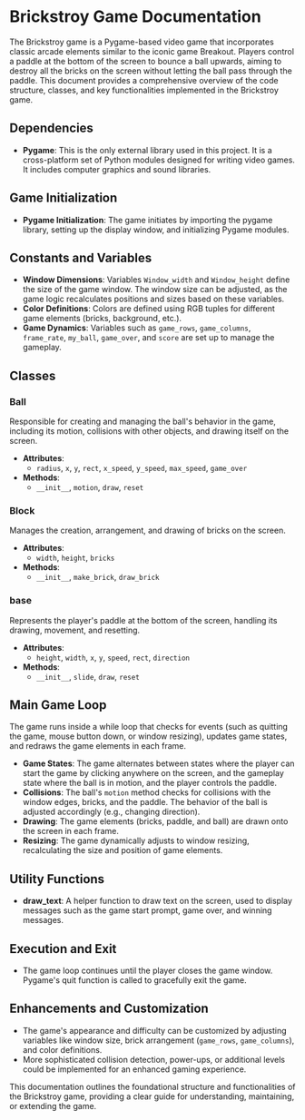 # Brickstroy Game Documentation

The Brickstroy game is a Pygame-based video game that incorporates classic arcade elements similar to the iconic game Breakout. Players control a paddle at the bottom of the screen to bounce a ball upwards, aiming to destroy all the bricks on the screen without letting the ball pass through the paddle. This document provides a comprehensive overview of the code structure, classes, and key functionalities implemented in the Brickstroy game.

## Dependencies

- **Pygame**: This is the only external library used in this project. It is a cross-platform set of Python modules designed for writing video games. It includes computer graphics and sound libraries.

## Game Initialization

- **Pygame Initialization**: The game initiates by importing the pygame library, setting up the display window, and initializing Pygame modules.

## Constants and Variables

- **Window Dimensions**: Variables `Window_width` and `Window_height` define the size of the game window. The window size can be adjusted, as the game logic recalculates positions and sizes based on these variables.
- **Color Definitions**: Colors are defined using RGB tuples for different game elements (bricks, background, etc.).
- **Game Dynamics**: Variables such as `game_rows`, `game_columns`, `frame_rate`, `my_ball`, `game_over`, and `score` are set up to manage the gameplay.

## Classes

### Ball

Responsible for creating and managing the ball's behavior in the game, including its motion, collisions with other objects, and drawing itself on the screen.

- **Attributes**:
  - `radius`, `x`, `y`, `rect`, `x_speed`, `y_speed`, `max_speed`, `game_over`
- **Methods**:
  - `__init__`, `motion`, `draw`, `reset`

### Block

Manages the creation, arrangement, and drawing of bricks on the screen.

- **Attributes**:
  - `width`, `height`, `bricks`
- **Methods**:
  - `__init__`, `make_brick`, `draw_brick`

### base

Represents the player's paddle at the bottom of the screen, handling its drawing, movement, and resetting.

- **Attributes**:
  - `height`, `width`, `x`, `y`, `speed`, `rect`, `direction`
- **Methods**:
  - `__init__`, `slide`, `draw`, `reset`

## Main Game Loop

The game runs inside a while loop that checks for events (such as quitting the game, mouse button down, or window resizing), updates game states, and redraws the game elements in each frame.

- **Game States**: The game alternates between states where the player can start the game by clicking anywhere on the screen, and the gameplay state where the ball is in motion, and the player controls the paddle.
- **Collisions**: The ball's `motion` method checks for collisions with the window edges, bricks, and the paddle. The behavior of the ball is adjusted accordingly (e.g., changing direction).
- **Drawing**: The game elements (bricks, paddle, and ball) are drawn onto the screen in each frame.
- **Resizing**: The game dynamically adjusts to window resizing, recalculating the size and position of game elements.

## Utility Functions

- **draw_text**: A helper function to draw text on the screen, used to display messages such as the game start prompt, game over, and winning messages.

## Execution and Exit

- The game loop continues until the player closes the game window. Pygame's quit function is called to gracefully exit the game.

## Enhancements and Customization

- The game's appearance and difficulty can be customized by adjusting variables like window size, brick arrangement (`game_rows`, `game_columns`), and color definitions.
- More sophisticated collision detection, power-ups, or additional levels could be implemented for an enhanced gaming experience.

This documentation outlines the foundational structure and functionalities of the Brickstroy game, providing a clear guide for understanding, maintaining, or extending the game.
